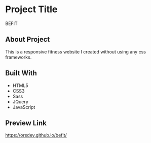 # Project Title

 BEFIT 

## About Project

This is a responsive fitness website I created without using any css frameworks.


## Built With

* HTML5
* CSS3
* Sass
* JQuery
* JavaScript


## Preview Link
https://orsdev.github.io/befit/